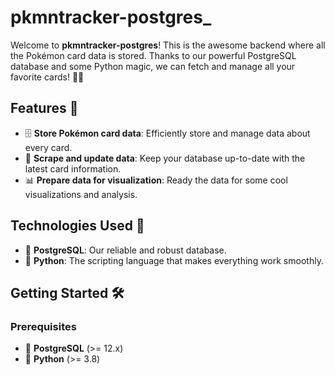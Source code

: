 # pkmntracker-postgres_

Welcome to **pkmntracker-postgres**! This is the awesome backend where all the Pokémon card data is stored. Thanks to our powerful PostgreSQL database and some Python magic, we can fetch and manage all your favorite cards! 🎴✨

## Features 🌟

- 🗄️ **Store Pokémon card data**: Efficiently store and manage data about every card.
- 🔄 **Scrape and update data**: Keep your database up-to-date with the latest card information.
- 📊 **Prepare data for visualization**: Ready the data for some cool visualizations and analysis.

## Technologies Used 🚀

- 🐘 **PostgreSQL**: Our reliable and robust database.
- 🐍 **Python**: The scripting language that makes everything work smoothly.

## Getting Started 🛠️

### Prerequisites

- 🐘 **PostgreSQL** (>= 12.x)
- 🐍 **Python** (>= 3.8)
